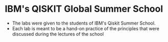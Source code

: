 # IBM's QISKIT Global Summer School 

- The labs were given to the students of IBM's Qiskit Summer School.
- Each lab is meant to be a hand-on practice of the principles that were discussed during the lectures of the school
